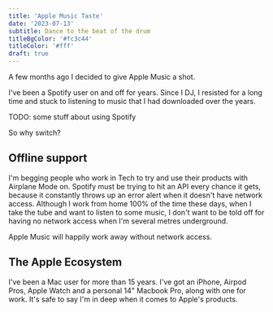 ```yaml
---
title: 'Apple Music Taste'
date: '2023-07-13'
subtitle: Dance to the beat of the drum
titleBgColor: '#fc3c44'
titleColor: '#fff'
draft: true
---
```


A few months ago I decided to give Apple Music a shot.

I've been a Spotify user on and off for years. Since I DJ, I resisted for a long time and stuck to listening to music that I had downloaded over the years.

TODO: some stuff about using Spotify

So why switch?

## Offline support

I'm begging people who work in Tech to try and use their products with Airplane Mode on. Spotify must be trying to hit an API every chance it gets, because it constantly throws up an error alert when it doesn't have network access. Although I work from home 100% of the time these days, when I take the tube and want to listen to some music, I don't want to be told off for having no network access when I'm several metres underground.

Apple Music will happily work away without network access.

## The Apple Ecosystem

I've been a Mac user for more than 15 years. I've got an iPhone, Airpod Pros, Apple Watch and a personal 14" Macbook Pro, along with one for work. It's safe to say I'm in deep when it comes to Apple's products.
